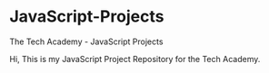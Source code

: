 # JavaScript-Projects
The Tech Academy - JavaScript Projects

Hi, This is my JavaScript Project Repository for the Tech Academy.
